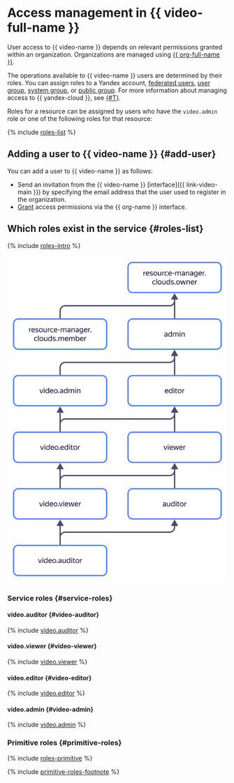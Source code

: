# Access management in {{ video-full-name }}

User access to {{ video-name }} depends on relevant permissions granted within an organization. Organizations are managed using [{{ org-full-name }}](../../organization/).

The operations available to {{ video-name }} users are determined by their roles. You can assign roles to a Yandex account, [federated users](../../iam/concepts/federations.md), [user group](../../organization/operations/manage-groups.md), [system group](../../iam/concepts/access-control/system-group.md), or [public group](../../iam/concepts/access-control/public-group.md). For more information about managing access to {{ yandex-cloud }}, see [{#T}](../../iam/concepts/access-control/index.md).

Roles for a resource can be assigned by users who have the `video.admin` role or one of the following roles for that resource:

{% include [roles-list](../../_includes/iam/roles-list.md) %}

## Adding a user to {{ video-name }} {#add-user}

You can add a user to {{ video-name }} as follows:
* Send an invitation from the {{ video-name }} [interface]({{ link-video-main }}) by specifying the email address that the user used to register in the organization.
* [Grant](../../organization/security/index.md) access permissions via the {{ org-name }} interface.

## Which roles exist in the service {#roles-list}

{% include [roles-intro](../../_includes/roles-intro.md) %}

![service-roles-hierarchy](../../_assets/video/service-roles-hierarchy.svg)

### Service roles {#service-roles}

#### video.auditor {#video-auditor}

{% include [video.auditor](../../_roles/video/auditor.md) %}

#### video.viewer {#video-viewer}

{% include [video.viewer](../../_roles/video/viewer.md) %}

#### video.editor {#video-editor}

{% include [video.editor](../../_roles/video/editor.md) %}

#### video.admin {#video-admin}

{% include [video.admin](../../_roles/video/admin.md) %}

### Primitive roles {#primitive-roles}

{% include [roles-primitive](../../_includes/roles-primitive.md) %}

{% include [primitive-roles-footnote](../../_includes/primitive-roles-footnote.md) %}